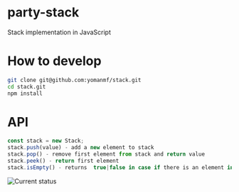 # party-stack
Stack implementation in JavaScript

# How to develop
```bash
git clone git@github.com:yomanmf/stack.git
cd stack.git
npm install
```

# API
```javascript
const stack = new Stack;
stack.push(value) - add a new element to stack
stack.pop() - remove first element from stack and return value
stack.peek() - return first element
stack.isEmpty() - returns  true|false in case if there is an element in stack
```
![Current status](http://i1.kym-cdn.com/photos/images/original/000/234/739/fa5.jpg)
